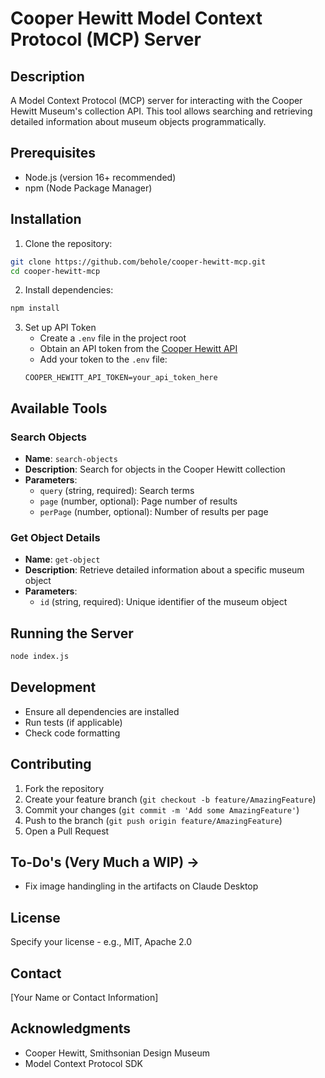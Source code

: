 # Cooper Hewitt Model Context Protocol (MCP) Server

## Description
A Model Context Protocol (MCP) server for interacting with the Cooper Hewitt Museum's collection API. This tool allows searching and retrieving detailed information about museum objects programmatically.

## Prerequisites
- Node.js (version 16+ recommended)
- npm (Node Package Manager)

## Installation

1. Clone the repository:
```bash
git clone https://github.com/behole/cooper-hewitt-mcp.git
cd cooper-hewitt-mcp
```

2. Install dependencies:
```bash
npm install
```

3. Set up API Token
   - Create a `.env` file in the project root
   - Obtain an API token from the [Cooper Hewitt API](https://collection.cooperhewitt.org/api/)
   - Add your token to the `.env` file:
   ```
   COOPER_HEWITT_API_TOKEN=your_api_token_here
   ```

## Available Tools

### Search Objects
- **Name**: `search-objects`
- **Description**: Search for objects in the Cooper Hewitt collection
- **Parameters**:
  - `query` (string, required): Search terms
  - `page` (number, optional): Page number of results
  - `perPage` (number, optional): Number of results per page

### Get Object Details
- **Name**: `get-object`
- **Description**: Retrieve detailed information about a specific museum object
- **Parameters**:
  - `id` (string, required): Unique identifier of the museum object

## Running the Server
```bash
node index.js
```

## Development
- Ensure all dependencies are installed
- Run tests (if applicable)
- Check code formatting

## Contributing
1. Fork the repository
2. Create your feature branch (`git checkout -b feature/AmazingFeature`)
3. Commit your changes (`git commit -m 'Add some AmazingFeature'`)
4. Push to the branch (`git push origin feature/AmazingFeature`)
5. Open a Pull Request

## To-Do's (Very Much a WIP) ->
- Fix image handingling in the artifacts on Claude Desktop

## License
Specify your license - e.g., MIT, Apache 2.0

## Contact
[Your Name or Contact Information]

## Acknowledgments
- Cooper Hewitt, Smithsonian Design Museum
- Model Context Protocol SDK
